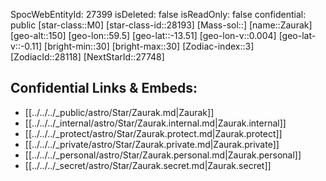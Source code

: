 ﻿---
location: [-13.51,59.5,150]
type: Station
tags:
- astro/Star

---
SpocWebEntityId: 27399
isDeleted: false
isReadOnly: false
confidential: public
[star-class::M0]
[star-class-id::28193]
[Mass-sol::]
[name::Zaurak]
[geo-alt::150]
[geo-lon::59.5]
[geo-lat::-13.51]
[geo-lon-v::0.004]
[geo-lat-v::-0.11]
[bright-min::30]
[bright-max::30]
[Zodiac-index::3]
[ZodiacId::28118]
[NextStarId::27748]



## Confidential Links & Embeds: 
- [[../../../_public/astro/Star/Zaurak.md|Zaurak]] 
- [[../../../_internal/astro/Star/Zaurak.internal.md|Zaurak.internal]] 
- [[../../../_protect/astro/Star/Zaurak.protect.md|Zaurak.protect]] 
- [[../../../_private/astro/Star/Zaurak.private.md|Zaurak.private]] 
- [[../../../_personal/astro/Star/Zaurak.personal.md|Zaurak.personal]] 
- [[../../../_secret/astro/Star/Zaurak.secret.md|Zaurak.secret]] 
